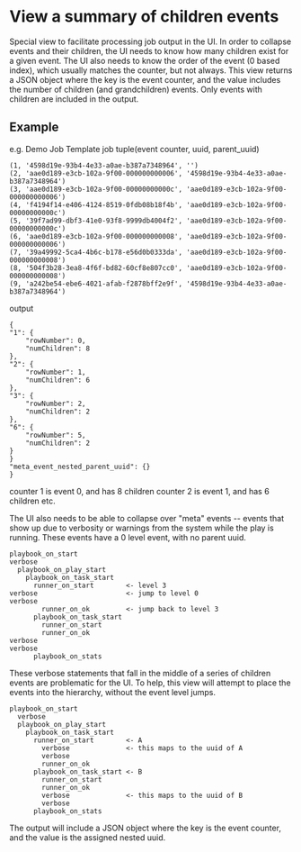 # View a summary of children events

Special view to facilitate processing job output in the UI.
In order to collapse events and their children, the UI needs to know how
many children exist for a given event.
The UI also needs to know the order of the event (0 based index), which
usually matches the counter, but not always.
This view returns a JSON object where the key is the event counter, and the value
includes the number of children (and grandchildren) events.
Only events with children are included in the output.

## Example

e.g. Demo Job Template job
tuple(event counter, uuid, parent_uuid)

```
(1, '4598d19e-93b4-4e33-a0ae-b387a7348964', '')
(2, 'aae0d189-e3cb-102a-9f00-000000000006', '4598d19e-93b4-4e33-a0ae-b387a7348964')
(3, 'aae0d189-e3cb-102a-9f00-00000000000c', 'aae0d189-e3cb-102a-9f00-000000000006')
(4, 'f4194f14-e406-4124-8519-0fdb08b18f4b', 'aae0d189-e3cb-102a-9f00-00000000000c')
(5, '39f7ad99-dbf3-41e0-93f8-9999db4004f2', 'aae0d189-e3cb-102a-9f00-00000000000c')
(6, 'aae0d189-e3cb-102a-9f00-000000000008', 'aae0d189-e3cb-102a-9f00-000000000006')
(7, '39a49992-5ca4-4b6c-b178-e56d0b0333da', 'aae0d189-e3cb-102a-9f00-000000000008')
(8, '504f3b28-3ea8-4f6f-bd82-60cf8e807cc0', 'aae0d189-e3cb-102a-9f00-000000000008')
(9, 'a242be54-ebe6-4021-afab-f2878bff2e9f', '4598d19e-93b4-4e33-a0ae-b387a7348964')
```

output

```
{
"1": {
    "rowNumber": 0,
    "numChildren": 8
},
"2": {
    "rowNumber": 1,
    "numChildren": 6
},
"3": {
    "rowNumber": 2,
    "numChildren": 2
},
"6": {
    "rowNumber": 5,
    "numChildren": 2
}
}
"meta_event_nested_parent_uuid": {}
}
```

counter 1 is event 0, and has 8 children
counter 2 is event 1, and has 6 children
etc.

The UI also needs to be able to collapse over "meta" events -- events that
show up due to verbosity or warnings from the system while the play is running.
These events have a 0 level event, with no parent uuid.

```
playbook_on_start
verbose
  playbook_on_play_start
    playbook_on_task_start
      runner_on_start        <- level 3
verbose                      <- jump to level 0
verbose
        runner_on_ok         <- jump back to level 3
      playbook_on_task_start
        runner_on_start
        runner_on_ok
verbose
verbose
      playbook_on_stats
```

These verbose statements that fall in the middle of a series of children events
are problematic for the UI.
To help, this view will attempt to place the events into the hierarchy, without
the event level jumps.

```
playbook_on_start
  verbose
  playbook_on_play_start
    playbook_on_task_start
      runner_on_start        <- A
        verbose              <- this maps to the uuid of A
        verbose
        runner_on_ok
      playbook_on_task_start <- B
        runner_on_start
        runner_on_ok
        verbose              <- this maps to the uuid of B
        verbose
      playbook_on_stats
```

The output will include a JSON object where the key is the event counter,
and the value is the assigned nested uuid.
